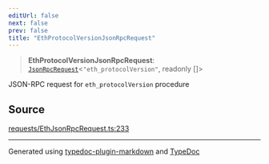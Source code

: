 ```yaml
---
editUrl: false
next: false
prev: false
title: "EthProtocolVersionJsonRpcRequest"
---
```


> **EthProtocolVersionJsonRpcRequest**: [`JsonRpcRequest`](/reference/tevm/jsonrpc/type-aliases/jsonrpcrequest/)\<`"eth_protocolVersion"`, readonly []\>

JSON-RPC request for `eth_protocolVersion` procedure

## Source

[requests/EthJsonRpcRequest.ts:233](https://github.com/evmts/tevm-monorepo/blob/main/packages/procedures-types/src/requests/EthJsonRpcRequest.ts#L233)

***
Generated using [typedoc-plugin-markdown](https://www.npmjs.com/package/typedoc-plugin-markdown) and [TypeDoc](https://typedoc.org/)
